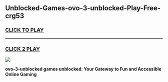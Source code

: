 
## Unblocked-Games-ovo-3-unblocked-Play-Free-crg53
<h3>
<a href="https://premium76.site?title=ovo-3-unblocked&ref=18A1">CLICK TO PLAY</a></h3>
<hr>

<h3>
<a href="https://premium76.site?title=ovo-3-unblocked&ref=18A1">CLICK 2 PLAY</a>
  
</h3>

<a href="https://premium76.site?title=ovo-3-unblocked&ref=18A1"><img src="https://clearcache.store/games.png"></a>


**ovo-3-unblocked games unblocked: Your Gateway to Fun and Accessible Online Gaming**
